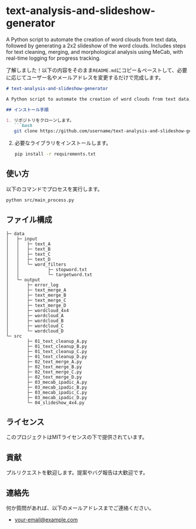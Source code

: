 # text-analysis-and-slideshow-generator
A Python script to automate the creation of word clouds from text data, followed by generating a 2x2 slideshow of the word clouds. Includes steps for text cleaning, merging, and morphological analysis using MeCab, with real-time logging for progress tracking.

了解しました！以下の内容をそのまま`README.md`にコピー＆ペーストして、必要に応じてユーザー名やメールアドレスを変更するだけで完成します。

```markdown
# text-analysis-and-slideshow-generator

A Python script to automate the creation of word clouds from text data, followed by generating a 2x2 slideshow of the word clouds. This project includes steps for text cleaning, merging, and morphological analysis using MeCab, with real-time logging for progress tracking.

## インストール手順

1. リポジトリをクローンします。
   ```bash
   git clone https://github.com/username/text-analysis-and-slideshow-generator.git
   ```

2. 必要なライブラリをインストールします。
   ```bash
   pip install -r requirements.txt
   ```

## 使い方

以下のコマンドでプロセスを実行します。
```bash
python src/main_process.py
```

## ファイル構成

```
├─ data
│   ├─ input
│   │   ├─ text_A
│   │   ├─ text_B
│   │   ├─ text_C
│   │   ├─ text_D
│   │   └─ word_filters
│   │           ├─ stopword.txt
│   │           └─ targetword.txt
│   └─ output
│       ├─ error_log
│       ├─ text_merge_A
│       ├─ text_merge_B
│       ├─ text_merge_C
│       ├─ text_merge_D
│       ├─ wordcloud_4x4
│       ├─ wordcloud_A
│       ├─ wordcloud_B
│       ├─ wordcloud_C
│       └─ wordcloud_D
└─ src
        ├─ 01_text_cleanup_A.py
        ├─ 01_text_cleanup_B.py
        ├─ 01_text_cleanup_C.py
        ├─ 01_text_cleanup_D.py
        ├─ 02_text_merge_A.py
        ├─ 02_text_merge_B.py
        ├─ 02_text_merge_C.py
        ├─ 02_text_merge_D.py
        ├─ 03_mecab_ipadic_A.py
        ├─ 03_mecab_ipadic_B.py
        ├─ 03_mecab_ipadic_C.py
        ├─ 03_mecab_ipadic_D.py
        └─ 04_slideshow_4x4.py
```

## ライセンス

このプロジェクトはMITライセンスの下で提供されています。

## 貢献

プルリクエストを歓迎します。提案やバグ報告は大歓迎です。

## 連絡先

何か質問があれば、以下のメールアドレスまでご連絡ください。

- [your-email@example.com](mailto:your-email@example.com)
